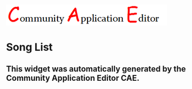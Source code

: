 ![CAE](https://github.com/GHProjectsTest/application-59/blob/gh-pages/frontendComponent-60/img/logo.png)  

Song List
===================


This widget was automatically generated by the Community Application Editor CAE.  
---------------
